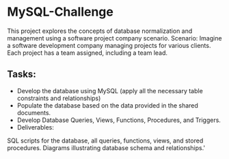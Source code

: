# MySQL-Challenge
This project explores the concepts of database normalization and management using a software project company scenario.
Scenario: Imagine a software development company managing projects for various clients. Each project has a team assigned, including a team lead.

## Tasks:

- Develop the database using MySQL (apply all the necessary table constraints and relationships)
- Populate the database based on the data provided in the shared documents.
- Develop Database Queries, Views, Functions, Procedures, and Triggers.
- Deliverables:

SQL scripts for the database, all queries, functions, views, and stored procedures.
Diagrams illustrating database schema and relationships.'
